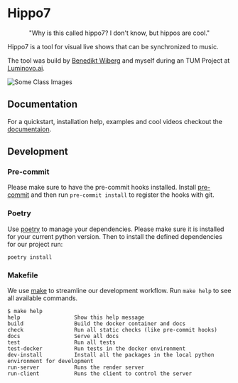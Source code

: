 # Hippo7
<center>"Why is this called hippo7? I don't know, but hippos are cool."</center>

Hippo7 is a tool for visual live shows that can be synchronized to music.

The tool was build by [Benedikt Wiberg](https://github.com/qway/) and myself during an TUM Project at [Luminovo.ai](https://luminovo.ai).

![Some Class Images](/docs/docs/assets/images/hippo7_banner.png)

## Documentation

For a quickstart, installation help, examples and cool videos checkout the [documentaion](https://pkehnel.github.io/hippo7/).

## Development

### Pre-commit
Please make sure to have the pre-commit hooks installed.
Install [pre-commit](https://pre-commit.com/) and then run `pre-commit install` to register the hooks with git.

### Poetry
Use [poetry](https://poetry.eustace.io/) to manage your dependencies.
Please make sure it is installed for your current python version.
Then to install the defined dependencies for our project run:
```console
poetry install
```

### Makefile
We use [make](https://www.gnu.org/software/make/) to streamline our development workflow.
Run `make help` to see all available commands.

<!-- START makefile-doc -->
```
$ make help 
help                 Show this help message
build                Build the docker container and docs
check                Run all static checks (like pre-commit hooks)
docs                 Serve all docs
test                 Run all tests
test-docker          Run tests in the docker environment
dev-install          Install all the packages in the local python environment for development
run-server           Runs the render server
run-client           Runs the client to control the server 
```
<!-- END makefile-doc -->

